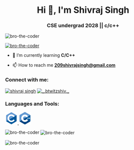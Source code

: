 <h1 align="center">Hi 👋, I'm Shivraj Singh</h1>
<h3 align="center">CSE undergrad 2028 || c/c++</h3>

<p align="left"> <img src="https://komarev.com/ghpvc/?username=bro-the-coder&label=Profile%20views&color=0e75b6&style=flat" alt="bro-the-coder" /> </p>

<p align="left"> <a href="https://github.com/ryo-ma/github-profile-trophy"><img src="https://github-profile-trophy.vercel.app/?username=bro-the-coder" alt="bro-the-coder" /></a> </p>

- 🌱 I’m currently learning **C/C++**

- 📫 How to reach me **209shivrajsingh@gmail.com**

<h3 align="left">Connect with me:</h3>
<p align="left">
<a href="https://linkedin.com/in/shivraj singh" target="blank"><img align="center" src="https://raw.githubusercontent.com/rahuldkjain/github-profile-readme-generator/master/src/images/icons/Social/linked-in-alt.svg" alt="shivraj singh" height="30" width="40" /></a>
<a href="https://instagram.com/_.btwitzshiv._" target="blank"><img align="center" src="https://raw.githubusercontent.com/rahuldkjain/github-profile-readme-generator/master/src/images/icons/Social/instagram.svg" alt="_.btwitzshiv._" height="30" width="40" /></a>
</p>

<h3 align="left">Languages and Tools:</h3>
<p align="left"> <a href="https://www.cprogramming.com/" target="_blank" rel="noreferrer"> <img src="https://raw.githubusercontent.com/devicons/devicon/master/icons/c/c-original.svg" alt="c" width="40" height="40"/> </a> <a href="https://www.w3schools.com/cpp/" target="_blank" rel="noreferrer"> <img src="https://raw.githubusercontent.com/devicons/devicon/master/icons/cplusplus/cplusplus-original.svg" alt="cplusplus" width="40" height="40"/> </a> </p>

<p><img align="left" src="https://github-readme-stats.vercel.app/api/top-langs?username=bro-the-coder&show_icons=true&locale=en&layout=compact" alt="bro-the-coder" /></p>

<p>&nbsp;<img align="center" src="https://github-readme-stats.vercel.app/api?username=bro-the-coder&show_icons=true&locale=en" alt="bro-the-coder" /></p>

<p><img align="center" src="https://github-readme-streak-stats.herokuapp.com/?user=bro-the-coder&" alt="bro-the-coder" /></p>

